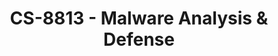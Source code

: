 ---
layout: course
title: CS-8813 - Malware Analysis & Defense
aliases: 
course_id: CS-8813
permalink: /CS-8813/
---